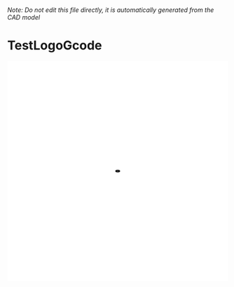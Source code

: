 ###### Note: Do not edit this file directly, it is automatically generated from the CAD model

# TestLogoGcode

![](/project.svg)



 

